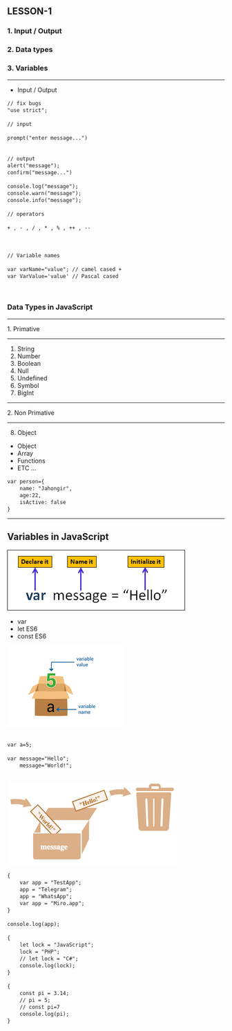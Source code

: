 ## LESSON-1

### 1. Input / Output 
### 2. Data types 
### 3. Variables

<hr>

- Input / Output 

```
// fix bugs 
"use strict";

// input

prompt("enter message...")


// output 
alert("message");
confirm("message...")

console.log("message");
console.warn("message");
console.info("message");

// operators

+ , - , / , * , % , ++ , --



// Variable names

var varName="value"; // camel cased +
var VarValue='value' // Pascal cased



```

### Data Types in JavaScript 
<hr>
1. Primative
<hr>

1. String
2. Number
3. Boolean
4. Null
5. Undefined
6. Symbol
7. BigInt

<hr>
2. Non Primative
<hr>

8. Object

- Object
- Array
- Functions 
- ETC ...

```
var person={
    name: "Jahongir",
    age:22,
    isActive: false
}

```

<hr>

## Variables in JavaScript 
![Alt text](image-2.png)

- var       
- let   ES6
- const ES6

![Alt text](image.png)

```

var a=5;

var message="Hello";
    message="World!";


```

![Alt text](image-1.png)

```
{
    var app = "TestApp";
    app = "Telegram";
    app = "WhatsApp";
    var app = "Miro.app";
}

console.log(app);

{
    let lock = "JavaScript";
    lock = "PHP";
    // let lock = "C#";
    console.log(lock);
}

{
    const pi = 3.14;
    // pi = 5;
    // const pi=7
    console.log(pi);
}


```

